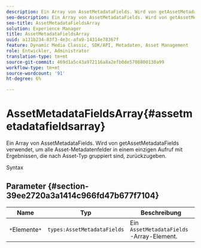 ```yaml
---
description: Ein Array von AssetMetadataFields. Wird von getAssetMetadataFields verwendet, um alle Asset-Metadatenfelder in einem einzigen Aufruf mit Ergebnissen, die nach Asset-Typ gruppiert sind, zurückzugeben.
seo-description: Ein Array von AssetMetadataFields. Wird von getAssetMetadataFields verwendet, um alle Asset-Metadatenfelder in einem einzigen Aufruf mit Ergebnissen, die nach Asset-Typ gruppiert sind, zurückzugeben.
seo-title: AssetMetadataFieldsArray
solution: Experience Manager
title: AssetMetadataFieldsArray
uuid: a131b234-83f3-4e3c-afa9-14314e78367f
feature: Dynamic Media Classic, SDK/API, Metadaten, Asset Management
role: Entwickler, Administrator
translation-type: tm+mt
source-git-commit: 469d1a5c43a972116a8a2efb0de5708800130a99
workflow-type: tm+mt
source-wordcount: '91'
ht-degree: 6%

---
```



# AssetMetadataFieldsArray{#assetmetadatafieldsarray}

Ein Array von AssetMetadataFields. Wird von getAssetMetadataFields verwendet, um alle Asset-Metadatenfelder in einem einzigen Aufruf mit Ergebnissen, die nach Asset-Typ gruppiert sind, zurückzugeben.

Syntax

## Parameter {#section-39ee2720a3a1414c966fd47b677f7104}

| Name | Typ | Beschreibung |
|---|---|---|
| `*`Elemente`*` | `types:AssetMetadataFields` | Ein `AssetMetadataFields`-Array-Element. |

